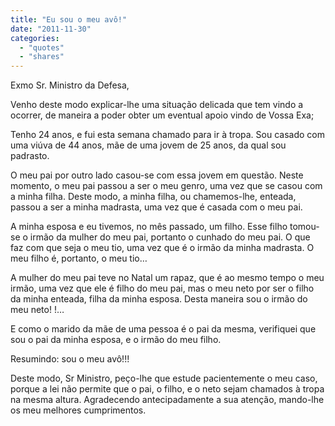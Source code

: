 ```yaml
---
title: "Eu sou o meu avô!"
date: "2011-11-30"
categories: 
  - "quotes"
  - "shares"
---
```


Exmo Sr. Ministro da Defesa,

Venho deste modo explicar-lhe uma situação delicada que tem vindo a ocorrer, de maneira a poder obter um eventual apoio vindo de Vossa Exa;

Tenho 24 anos, e fui esta semana chamado para ir à tropa. Sou casado com uma viúva de 44 anos, mãe de uma jovem de 25 anos, da qual sou padrasto.

O meu pai por outro lado casou-se com essa jovem em questão. Neste momento, o meu pai passou a ser o meu genro, uma vez que se casou com a minha filha. Deste modo, a minha filha, ou chamemos-lhe, enteada, passou a ser a minha madrasta, uma vez que é casada com o meu pai.

A minha esposa e eu tivemos, no mês passado, um filho. Esse filho tomou-se o irmão da mulher do meu pai, portanto o cunhado do meu pai. O que faz com que seja o meu tio, uma vez que é o irmão da minha madrasta. O meu filho é, portanto, o meu tio…

A mulher do meu pai teve no Natal um rapaz, que é ao mesmo tempo o meu irmão, uma vez que ele é filho do meu pai, mas o meu neto por ser o filho da minha enteada, filha da minha esposa. Desta maneira sou o irmão do meu neto! !…

E como o marido da mãe de uma pessoa é o pai da mesma, verifiquei que sou o pai da minha esposa, e o irmão do meu filho.

Resumindo: sou o meu avô!!!

Deste modo, Sr Ministro, peço-lhe que estude pacientemente o meu caso, porque a lei não permite que o pai, o filho, e o neto sejam chamados à tropa na mesma altura. Agradecendo antecipadamente a sua atenção, mando-lhe os meu melhores cumprimentos.
